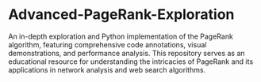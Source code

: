 # Advanced-PageRank-Exploration
An in-depth exploration and Python implementation of the PageRank algorithm, featuring comprehensive code annotations, visual demonstrations, and performance analysis. This repository serves as an educational resource for understanding the intricacies of PageRank and its applications in network analysis and web search algorithms.

